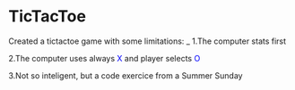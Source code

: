 # TicTacToe
 
Created a tictactoe game with some limitations:
_
   1.The computer stats first 

   2.The computer uses always <span style="color:blue">X</span> and player selects  <span style="color:blue">O</span>

   3.Not so inteligent, but a code exercice from a Summer Sunday

